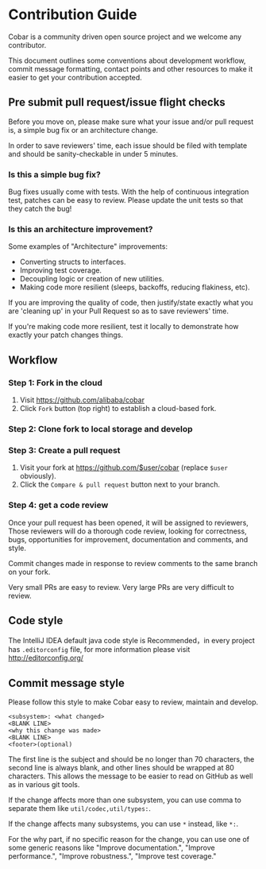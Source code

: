 # Contribution Guide

Cobar is a community driven open source project and we welcome any contributor.

This document outlines some conventions about development workflow, commit message formatting, contact points and other resources to make it easier to get your contribution accepted.

## Pre submit pull request/issue flight checks

Before you move on, please make sure what your issue and/or pull request is, a simple bug fix or an architecture change.

In order to save reviewers' time, each issue should be filed with template and should be sanity-checkable in under 5 minutes.

### Is this a simple bug fix?

Bug fixes usually come with tests. With the help of continuous integration test, patches can be easy to review. Please update the unit tests so that they catch the bug! 

### Is this an architecture improvement?

Some examples of "Architecture" improvements:

- Converting structs to interfaces.
- Improving test coverage.
- Decoupling logic or creation of new utilities.
- Making code more resilient (sleeps, backoffs, reducing flakiness, etc).

If you are improving the quality of code, then justify/state exactly what you are 'cleaning up' in your Pull Request so as to save reviewers' time. 

If you're making code more resilient, test it locally to demonstrate how exactly your patch changes
things.

## Workflow

### Step 1: Fork in the cloud

1. Visit https://github.com/alibaba/cobar
2. Click `Fork` button (top right) to establish a cloud-based fork.

### Step 2: Clone fork to local storage and develop

### Step 3: Create a pull request

1. Visit your fork at https://github.com/$user/cobar (replace `$user` obviously).
2. Click the `Compare & pull request` button next to your branch.

### Step 4: get a code review

Once your pull request has been opened, it will be assigned to reviewers,
Those reviewers will do a thorough code review, looking for
correctness, bugs, opportunities for improvement, documentation and comments,
and style.

Commit changes made in response to review comments to the same branch on your
fork.

Very small PRs are easy to review. Very large PRs are very difficult to
review.

## Code style

The IntelliJ IDEA default java code style is Recommended，in every project has `.editorconfig` file, for more information please visit http://editorconfig.org/

## Commit message style

Please follow this style to make Cobar easy to review, maintain and develop.

```
<subsystem>: <what changed>
<BLANK LINE>
<why this change was made>
<BLANK LINE>
<footer>(optional)
```

The first line is the subject and should be no longer than 70 characters, the
second line is always blank, and other lines should be wrapped at 80 characters.
This allows the message to be easier to read on GitHub as well as in various
git tools.

If the change affects more than one subsystem, you can use comma to separate them like `util/codec,util/types:`.

If the change affects many subsystems, you can use ```*``` instead, like ```*:```.

For the why part, if no specific reason for the change,
you can use one of some generic reasons like "Improve documentation.",
"Improve performance.", "Improve robustness.", "Improve test coverage."
